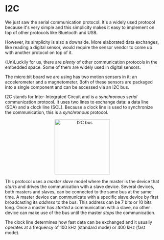 # I2C

We just saw the serial communication protocol. It's a widely used protocol because it's very
simple and this simplicity makes it easy to implement on top of other protocols like Bluetooth and
USB.

However, its simplicity is also a downside. More elaborated data exchanges, like reading a digital
sensor, would require the sensor vendor to come up with another protocol on top of it.

(Un)Luckily for us, there are *plenty* of other communication protocols in the embedded space. Some
of them are widely used in digital sensors.

The micro:bit board we are using has two motion sensors in it: an accelerometer and a magnetometer.
Both of these sensors are packaged into a single component and can be accessed via an I2C bus.

I2C stands for Inter-Integrated Circuit and is a *synchronous* *serial* communication protocol. It
uses two lines to exchange data: a data line (SDA) and a clock line (SCL). Because a clock line is
used to synchronize the communication, this is a *synchronous* protocol.

<p align="center">
<img class="white_bg" height=180 title="I2C bus" src="https://upload.wikimedia.org/wikipedia/commons/3/3e/I2C.svg">
</p>

This protocol uses a *master* *slave* model where the master is the device that *starts* and
drives the communication with a slave device. Several devices, both masters and slaves, can be
connected to the same bus at the same time. A master device can communicate with a specific slave
device by first broadcasting its *address* to the bus. This address can be 7 bits or 10 bits long.
Once a master has *started* a communication with a slave, no other device can make use of the bus
until the master *stops* the communication.

The clock line determines how fast data can be exchanged and it usually operates at a frequency of
100 kHz (standard mode) or 400 kHz (fast mode).
